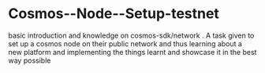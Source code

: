# Cosmos--Node--Setup-testnet
basic introduction and knowledge on cosmos-sdk/network . A task given to set up a cosmos node on their public network and thus learning about a new platform and implementing the things learnt and showcase it in the best way possible 
